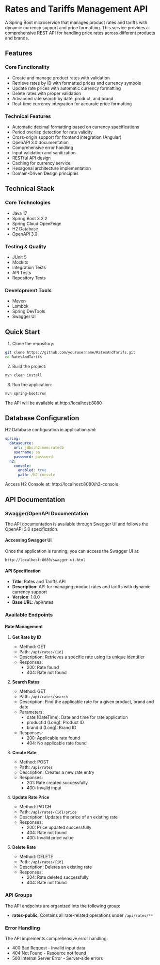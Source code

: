 # Rates and Tariffs Management API

A Spring Boot microservice that manages product rates and tariffs with dynamic currency support and price formatting. This service provides a comprehensive REST API for handling price rates across different products and brands.

## Features

### Core Functionality
- Create and manage product rates with validation
- Retrieve rates by ID with formatted prices and currency symbols
- Update rate prices with automatic currency formatting
- Delete rates with proper validation
- Advanced rate search by date, product, and brand
- Real-time currency integration for accurate price formatting

### Technical Features
- Automatic decimal formatting based on currency specifications
- Period overlap detection for rate validity
- Cross-origin support for frontend integration (Angular)
- OpenAPI 3.0 documentation
- Comprehensive error handling
- Input validation and sanitization
- RESTful API design
- Caching for currency service
- Hexagonal architecture implementation
- Domain-Driven Design principles

## Technical Stack

### Core Technologies
- Java 17
- Spring Boot 3.2.2
- Spring Cloud OpenFeign
- H2 Database
- OpenAPI 3.0

### Testing & Quality
- JUnit 5
- Mockito
- Integration Tests
- API Tests
- Repository Tests

### Development Tools
- Maven
- Lombok
- Spring DevTools
- Swagger UI

## Quick Start

1. Clone the repository:
```bash
git clone https://github.com/yourusername/RatesAndTarifs.git
cd RatesAndTarifs
```

2. Build the project:
```bash
mvn clean install
```

3. Run the application:
```bash
mvn spring-boot:run
```

The API will be available at http://localhost:8080

## Database Configuration
H2 Database configuration in application.yml:

```yaml
spring:
  datasource:
    url: jdbc:h2:mem:ratedb
    username: sa
    password: password
  h2:
    console:
      enabled: true
      path: /h2-console
```

Access H2 Console at: http://localhost:8080/h2-console

## API Documentation

### Swagger/OpenAPI Documentation
The API documentation is available through Swagger UI and follows the OpenAPI 3.0 specification.

#### Accessing Swagger UI
Once the application is running, you can access the Swagger UI at:
```
http://localhost:8080/swagger-ui.html
```

#### API Specification
- **Title**: Rates and Tariffs API
- **Description**: API for managing product rates and tariffs with dynamic currency support
- **Version**: 1.0.0
- **Base URL**: /api/rates

### Available Endpoints

#### Rate Management
1. **Get Rate by ID**
   - Method: GET
   - Path: `/api/rates/{id}`
   - Description: Retrieves a specific rate using its unique identifier
   - Responses:
     - 200: Rate found
     - 404: Rate not found

2. **Search Rates**
   - Method: GET
   - Path: `/api/rates/search`
   - Description: Find the applicable rate for a given product, brand and date
   - Parameters:
     - date (DateTime): Date and time for rate application
     - productId (Long): Product ID
     - brandId (Long): Brand ID
   - Responses:
     - 200: Applicable rate found
     - 404: No applicable rate found

3. **Create Rate**
   - Method: POST
   - Path: `/api/rates`
   - Description: Creates a new rate entry
   - Responses:
     - 201: Rate created successfully
     - 400: Invalid input

4. **Update Rate Price**
   - Method: PATCH
   - Path: `/api/rates/{id}/price`
   - Description: Updates the price of an existing rate
   - Responses:
     - 200: Price updated successfully
     - 404: Rate not found
     - 400: Invalid price value

5. **Delete Rate**
   - Method: DELETE
   - Path: `/api/rates/{id}`
   - Description: Deletes an existing rate
   - Responses:
     - 204: Rate deleted successfully
     - 404: Rate not found

### API Groups
The API endpoints are organized into the following group:
- **rates-public**: Contains all rate-related operations under `/api/rates/**`

### Error Handling
The API implements comprehensive error handling:

- 400 Bad Request - Invalid input data
- 404 Not Found - Resource not found
- 500 Internal Server Error - Server-side errors


